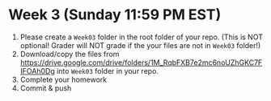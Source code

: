 # Week 3 (Sunday 11:59 PM EST)

1. Please create a `Week03` folder in the root folder of your repo. (This is NOT optional! Grader will NOT grade if the your files are not in `Week03` folder!)
2. Download/copy the files from https://drive.google.com/drive/folders/1M_RqbFXB7e2mc6noUZhGKC7FIFOAh0Dg into `Week03` folder in your repo. 
3. Complete your homework 
4. Commit & push
